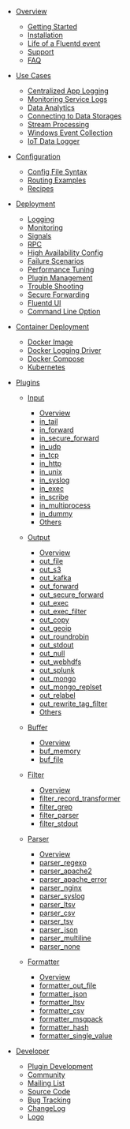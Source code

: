 
            
* [Overview]()
  * [Getting Started](/articles/getting-started.md)
  * [Installation](/articles/installation.md)
  * [Life of a Fluentd event](/articles/life-of-a-fluentd-event.md)
  * [Support](/articles/support.md)
  * [FAQ](/articles/faq.md)

            
* [Use Cases]()
  * [Centralized App Logging](/articles/logging-from-apps.md)
  * [Monitoring Service Logs](/articles/monitoring-service-logs.md)
  * [Data Analytics](/articles/data-analytics.md)
  * [Connecting to Data Storages](/articles/data-archiving.md)
  * [Stream Processing](/articles/stream-processing.md)
  * [Windows Event Collection](/articles/windows.md)
  * [IoT Data Logger](/articles/iot.md)

            
* [Configuration]()
  * [Config File Syntax](/articles/config-file.md)
  * [Routing Examples](/articles/routing-examples.md)
  * [Recipes](/articles/recipes.md)

            
* [Deployment]()
  * [Logging](/articles/logging.md)
  * [Monitoring](/articles/monitoring.md)
  * [Signals](/articles/signals.md)
  * [RPC](/articles/rpc.md)
  * [High Availability Config](/articles/high-availability.md)
  * [Failure Scenarios](/articles/failure-scenarios.md)
  * [Performance Tuning](/articles/performance-tuning.md)
  * [Plugin Management](/articles/plugin-management.md)
  * [Trouble Shooting](/articles/trouble-shooting.md)
  * [Secure Forwarding](/articles/secure-forwarder.md)
  * [Fluentd UI](/articles/fluentd-ui.md)
  * [Command Line Option](/articles/command-line-option.md)

            
* [Container Deployment]()
  * [Docker Image](/articles/install-by-docker.md)
  * [Docker Logging Driver](/articles/docker-logging-driver.md)
  * [Docker Compose](/articles/docker-compose.md)
  * [Kubernetes](/articles/kubernetes.md)


* [Plugins]()            
  * [Input]()
    * [Overview](/articles/input-plugin-overview.md)
    * [in_tail](/articles/in_tail.md)
    * [in_forward](/articles/in_forward.md)
    * [in_secure_forward](/articles/in_secure_forward.md)
    * [in_udp](/articles/in_udp.md)
    * [in_tcp](/articles/in_tcp.md)
    * [in_http](/articles/in_http.md)
    * [in_unix](/articles/in_unix.md)
    * [in_syslog](/articles/in_syslog.md)
    * [in_exec](/articles/in_exec.md)
    * [in_scribe](/articles/in_scribe.md)
    * [in_multiprocess](/articles/in_multiprocess.md)
    * [in_dummy](/articles/in_dummy.md)
    * [Others](/articles/in_others.md)

  * [Output]()
    * [Overview](/articles/output-plugin-overview.md)
    * [out_file](/articles/out_file.md)
    * [out_s3](/articles/out_s3.md)
    * [out_kafka](/articles/out_kafka.md)
    * [out_forward](/articles/out_forward.md)
    * [out_secure_forward](/articles/out_secure_forward.md)
    * [out_exec](/articles/out_exec.md)
    * [out_exec_filter](/articles/out_exec_filter.md)
    * [out_copy](/articles/out_copy.md)
    * [out_geoip](/articles/out_geoip.md)
    * [out_roundrobin](/articles/out_roundrobin.md)
    * [out_stdout](/articles/out_stdout.md)
    * [out_null](/articles/out_null.md)
    * [out_webhdfs](/articles/out_webhdfs.md)
    * [out_splunk](/articles/out_splunk.md)
    * [out_mongo](/articles/out_mongo.md)
    * [out_mongo_replset](/articles/out_mongo_replset.md)
    * [out_relabel](/articles/out_relabel.md)
    * [out_rewrite_tag_filter](/articles/out_rewrite_tag_filter.md)
    * [Others](/articles/out_others.md)

  * [Buffer]()
    * [Overview](/articles/buffer-plugin-overview.md)
    * [buf_memory](/articles/buf_memory.md)
    * [buf_file](/articles/buf_file.md)

  * [Filter]()
    * [Overview](/articles/filter-plugin-overview.md)
    * [filter_record_transformer](/articles/filter_record_transformer.md)
    * [filter_grep](/articles/filter_grep.md)
    * [filter_parser](/articles/filter_parser.md)
    * [filter_stdout](/articles/filter_stdout.md)

  * [Parser]()
    * [Overview](/articles/parser-plugin-overview.md)
    * [parser_regexp](/articles/parser_regexp.md)
    * [parser_apache2](/articles/parser_apache2.md)
    * [parser_apache_error](/articles/parser_apache_error.md)
    * [parser_nginx](/articles/parser_nginx.md)
    * [parser_syslog](/articles/parser_syslog.md)
    * [parser_ltsv](/articles/parser_ltsv.md)
    * [parser_csv](/articles/parser_csv.md)
    * [parser_tsv](/articles/parser_tsv.md)
    * [parser_json](/articles/parser_json.md)
    * [parser_multiline](/articles/parser_multiline.md)
    * [parser_none](/articles/parser_none.md)

  * [Formatter]()
    * [Overview](/articles/formatter-plugin-overview.md)
    * [formatter_out_file](/articles/formatter_out_file.md)
    * [formatter_json](/articles/formatter_json.md)
    * [formatter_ltsv](/articles/formatter_ltsv.md)
    * [formatter_csv](/articles/formatter_csv.md)
    * [formatter_msgpack](/articles/formatter_msgpack.md)
    * [formatter_hash](/articles/formatter_hash.md)
    * [formatter_single_value](/articles/formatter_single_value.md)

            
* [Developer]()
  * [Plugin Development](/articles/plugin-development.md)
  * [Community](/articles/community.md)
  * [Mailing List](/articles/mailing-list.md)
  * [Source Code](/articles/source-code.md)
  * [Bug Tracking](/articles/bug-tracking.md)
  * [ChangeLog](/articles/changelog.md)
  * [Logo](/articles/logo.md)


